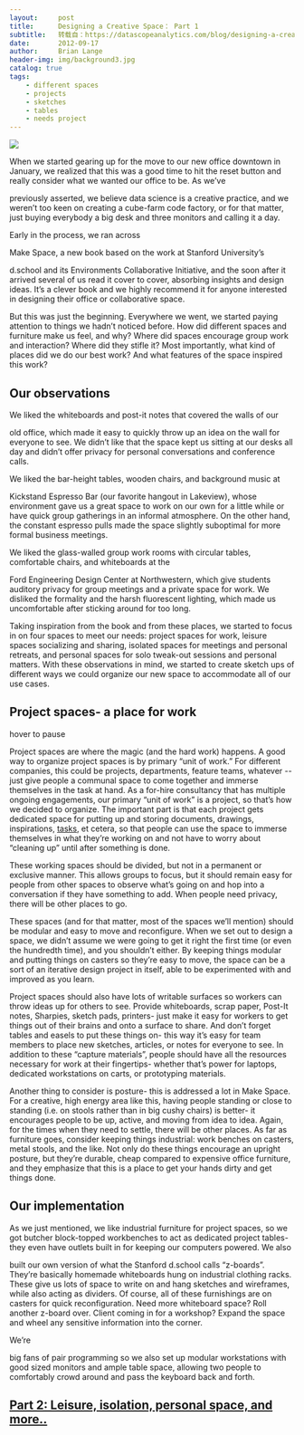 ```yaml
---
layout:     post
title:      Designing a Creative Space： Part 1
subtitle:   转载自：https://datascopeanalytics.com/blog/designing-a-creative-space-part-1/
date:       2012-09-17
author:     Brian Lange
header-img: img/background3.jpg
catalog: true
tags:
    - different spaces
    - projects
    - sketches
    - tables
    - needs project
---
```

![](https://datascopeanalytics.com/blog/designing-a-creative-space-part-1/designingheader1.png)






When we started gearing up for the move to our new office downtown in January, we realized that this was a good time to hit the reset button and really consider what we wanted our office to be. As we’ve

previously asserted, we believe data science is a creative practice, and we weren’t too keen on creating a cube-farm code factory, or for that matter, just buying everybody a big desk and three monitors and calling it a day.



Early in the process, we ran across

Make Space, a new book based on the work at Stanford University’s

d.school and its Environments Collaborative Initiative, and the soon after it arrived several of us read it cover to cover, absorbing insights and design ideas. It’s a clever book and we highly recommend it for anyone interested in designing their office or collaborative space.



But this was just the beginning. Everywhere we went, we started paying attention to things we hadn’t noticed before. How did different spaces and furniture make us feel, and why? Where did spaces encourage group work and interaction? Where did they stifle it? Most importantly, what kind of places did we do our best work? And what features of the space inspired this work?


## Our observations


We liked the whiteboards and post-it notes that covered the walls of our

old office, which made it easy to quickly throw up an idea on the wall for everyone to see. We didn’t like that the space kept us sitting at our desks all day and didn’t offer privacy for personal conversations and conference calls.



We liked the bar-height tables, wooden chairs, and background music at

Kickstand Espresso Bar (our favorite hangout in Lakeview), whose environment gave us a great space to work on our own for a little while or have quick group gatherings in an informal atmosphere. On the other hand, the constant espresso pulls made the space slightly suboptimal for more formal business meetings.



We liked the glass-walled group work rooms with circular tables, comfortable chairs, and whiteboards at the

Ford Engineering Design Center at Northwestern, which give students auditory privacy for group meetings and a private space for work. We disliked the formality and the harsh fluorescent lighting, which made us uncomfortable after sticking around for too long.



Taking inspiration from the book and from these places, we started to focus in on four spaces to meet our needs: project spaces for work, leisure spaces socializing and sharing, isolated spaces for meetings and personal retreats, and personal spaces for solo tweak-out sessions and personal matters. With these observations in mind, we started to create sketch ups of different ways we could organize our new space to accommodate all of our use cases.


## Project spaces- a place for work


hover to pause



Project spaces are where the magic (and the hard work) happens. A good way to organize project spaces is by primary “unit of work.” For different companies, this could be projects, departments, feature teams, whatever -- just give people a communal space to come together and immerse themselves in the task at hand. As a for-hire consultancy that has multiple ongoing engagements, our primary “unit of work” is a project, so that’s how we decided to organize. The important part is that each project gets dedicated space for putting up and storing documents, drawings, inspirations,
[ tasks](https://datascopeanalytics.com/blog/getting-things-done-the-datascope-way), et cetera, so that people can use the space to immerse themselves in what they’re working on and not have to worry about “cleaning up” until after something is done.



These working spaces should be divided, but not in a permanent or exclusive manner. This allows groups to focus, but it should remain easy for people from other spaces to observe what’s going on and hop into a conversation if they have something to add. When people need privacy, there will be other places to go.



These spaces (and for that matter, most of the spaces we’ll mention) should be modular and easy to move and reconfigure. When we set out to design a space, we didn’t assume we were going to get it right the first time (or even the hundredth time), and you shouldn’t either. By keeping things modular and putting things on casters so they’re easy to move, the space can be a sort of an iterative design project in itself, able to be experimented with and improved as you learn.



Project spaces should also have lots of writable surfaces so workers can throw ideas up for others to see. Provide whiteboards, scrap paper, Post-It notes, Sharpies, sketch pads, printers- just make it easy for workers to get things out of their brains and onto a surface to share. And don’t forget tables and easels to put these things on- this way it’s easy for team members to place new sketches, articles, or notes for everyone to see. In addition to these “capture materials”, people should have all the resources necessary for work at their fingertips- whether that’s power for laptops, dedicated workstations on carts, or prototyping materials.



Another thing to consider is posture- this is addressed a lot in Make Space. For a creative, high energy area like this, having people standing or close to standing (i.e. on stools rather than in big cushy chairs) is better- it encourages people to be up, active, and moving from idea to idea. Again, for the times when they need to settle, there will be other places. As far as furniture goes, consider keeping things industrial: work benches on casters, metal stools, and the like. Not only do these things encourage an upright posture, but they’re durable, cheap compared to expensive office furniture, and they emphasize that this is a place to get your hands dirty and get things done.


## Our implementation


As we just mentioned, we like industrial furniture for project spaces, so we got butcher block-topped workbenches to act as dedicated project tables- they even have outlets built in for keeping our computers powered. We also

built our own version of what the Stanford d.school calls “z-boards”. They’re basically homemade whiteboards hung on industrial clothing racks. These give us lots of space to write on and hang sketches and wireframes, while also acting as dividers. Of course, all of these furnishings are on casters for quick reconfiguration. Need more whiteboard space? Roll another z-board over. Client coming in for a workshop? Expand the space and wheel any sensitive information into the corner.



We’re

big fans of pair programming so we also set up modular workstations with good sized monitors and ample table space, allowing two people to comfortably crowd around and pass the keyboard back and forth.


## [Part 2: Leisure, isolation, personal space, and more..](https://datascopeanalytics.com/blog/designing-a-creative-space-part-2)
